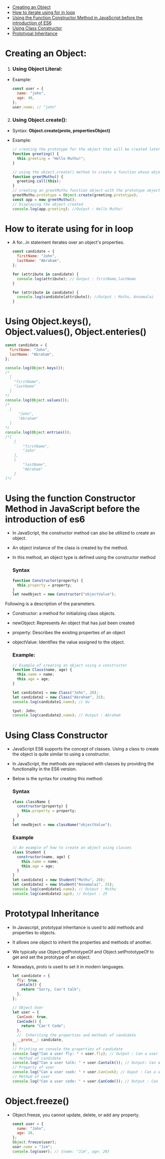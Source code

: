 - [Creating an Object](#creating-an-object)
- [How to iterate using for in loop](#how-to-iterate-using-for-in-loop)
- [Using the Function Constructor Method in JavaScript before the introduction of ES6](#using-the-function-constructor-method-in-javascript-before-the-introduction-of-es6)
- [Using Class Constructor](#using-class-constructor)
- [Prototypal Inheritance](#prototypal-inheritance)

# Creating an Object:

1. ### Using Object Literal:

- Example:
  ```js
  const user = {
    name: "john",
    age: 40,
  };
  user.name; // "john"
  ```

2. ### Using Object.create():

- Syntax: **Object.create(proto, propertiesObject)**
- Example:

  ```js
  // creating the prototype for the object that will be created later
  function greeting() {
    this.greeting = "Hello Muthu!";
  }

  // using the object.create() method to create a function whose object inherits properties from the prototype
  function greetMuthu() {
    greeting.call(this);
  }
  // creating an greetMuthu function object with the prototype object's properties (such as greeting)
  greetMuthu.prototype = Object.create(greeting.prototype);
  const app = new greetMuthu();
  // Displaying the object created
  console.log(app.greeting); //Output : Hello Muthu!
  ```

# How to iterate using for in loop

- A for...in statement iterates over an object's properties.

  ```js
  const candidate = {
    firstName: "John",
    lastName: "Abraham",
  };

  for (attribute in candidate) {
    console.log(attribute); // Output : firstName,lastName
  }

  for (attribute in candidate) {
    console.log(candidate[attribute]); //Output : Muthu, Annamalai
  }
  ```

# Using Object.keys(), Object.values(), Object.enteries()

```js
const candidate = {
  firstName: "John",
  lastName: "Abraham",
};

console.log(Object.keys());
/* 
  [
    "firstName",
    "lastName"
  ]
*/
console.log(Object.values());
/* 
  [
      "John",
      "Abraham"
  ]
*/
console.log(Object.entries());
/*[
    [
        "firstName",
        "John"
    ],
    [
        "lastName",
        "Abraham"
    ]
]*/
```

# Using the function Constructor Method in JavaScript before the introduction of es6

- In JavaScript, the constructor method can also be utilized to create an object.
- An object instance of the class is created by the method.
- In this method, an object type is defined using the constructor method

  ### Syntax

  ```js
  function Constructor(property) {
    this.property = property;
  }
  let newObject = new Constructor("objectValue");
  ```

Following is a description of the parameters.

- Constructor: a method for initializing class objects.
- newObject: Represents An object that has just been created
- property: Describes the existing properties of an object
- objectValue: Identifies the value assigned to the object.

  ### Example:

  ```js
  // Example of creating an object using a constructor
  function Class(name, age) {
    this.name = name;
    this.age = age;
  }

  let candidate1 = new Class("John", 20);
  let candidate2 = new Class("Abraham", 25);
  console.log(candidate1.name); // Ou

  tput: John;
  console.log(candidate2.name); // Output : Abraham
  ```

# Using Class Constructor

- JavaScript ES6 supports the concept of classes. Using a class to create the object is quite similar to using a constructor.
- In JavaScript, the methods are replaced with classes by providing the functionality in the ES6 version.
- Below is the syntax for creating this method:

  ### Syntax

  ```js
  class className {
    constructor(property) {
      this.property = property;
    }
  }
  let newObject = new className("objectValue");
  ```

  ### Example

  ```js
  // An example of how to create an object using classes
  class Student {
    constructor(name, age) {
      this.name = name;
      this.age = age;
    }
  }
  let candidate1 = new Student("Muthu", 20);
  let candidate2 = new Student("Annamalai", 25);
  console.log(candidate1.name); // Output : Muthu
  console.log(candidate2.age); // Output : 25
  ```

# Prototypal Inheritance

- In Javascript, prototypal inheritance is used to add methods and properties to objects.
- It allows one object to inherit the properties and methods of another.
- We typically use Object.getPrototypeOf and Object.setPrototypeOf to get and set the prototype of an object.
- Nowadays, proto is used to set it in modern languages.

  ```js
  let candidate = {
    fly: true,
    Cantalk() {
      return "Sorry, Can't talk";
    },
  };

  // Object User
  let user = {
    CanCook: true,
    CanCode() {
      return "Can't Code";
    },
    //  Inheriting the properties and methods of candidate
    __proto__: candidate,
  };
  // Printing on console the properties of candidate
  console.log("Can a user fly: " + user.fly); // Output : Can a user fly: true
  // Method of candidate
  console.log("Can a user talk: " + user.Cantalk()); // Output: Can a user talk: Sorry, Can't talk
  // Property of user
  console.log("Can a user cook: " + user.CanCook); // Ouput : Can a user cook: true
  // Method of user
  console.log("Can a user code: " + user.CanCode()); // Output : Can a user code: Can't Code
  ```

# Object.freeze()

- Object.freeze, you cannot update, delete, or add any property.
  ```js
  const user = {
    name: "John",
    age: 20,
  };
  Object.freeze(user);
  user.name = "Jim";
  console.log(user); // {name: "Jim", age: 20}
  ```
